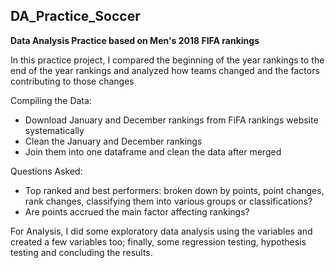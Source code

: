 ## DA_Practice_Soccer ##


**Data Analysis Practice based on Men's 2018 FIFA rankings**

In this practice project, I compared the beginning of the year rankings to the end of the year rankings and analyzed how teams changed and the factors contributing to those changes

Compiling the Data:
- Download January and December rankings from FiFA rankings website systematically
- Clean the January and December rankings
- Join them into one dataframe and clean the data after merged

Questions Asked:
- Top ranked and best performers: broken down by points, point changes, rank changes, classifying them into various groups or classifications?
- Are points accrued the main factor affecting rankings?

For Analysis, I did some exploratory data analysis using the variables and created a few variables too; finally, some regression testing, hypothesis testing and concluding the results.
